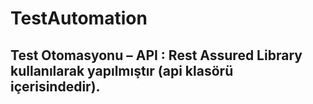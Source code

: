# TestAutomation
 ## Test Otomasyonu – API : Rest Assured Library kullanılarak yapılmıştır (api klasörü içerisindedir).
